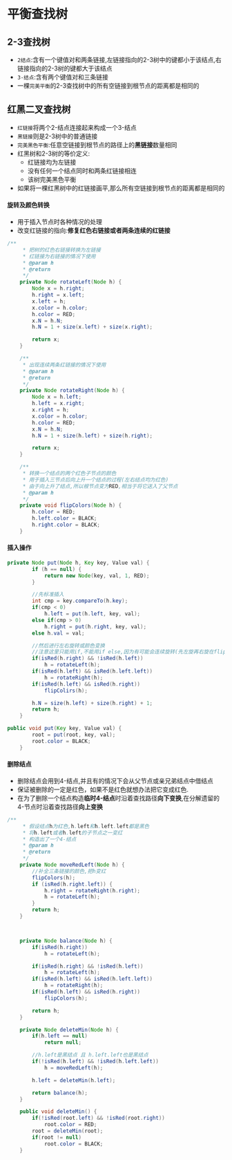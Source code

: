 # 平衡查找树

## 2-3查找树
* `2结点`:含有一个键值对和两条链接,左链接指向的2-3树中的键都小于该结点,右链接指向的2-3树的键都大于该结点
* `3-结点`:含有两个键值对和三条链接
* 一棵`完美平衡`的2-3查找树中的所有空链接到根节点的距离都是相同的

## 红黑二叉查找树

* `红链接`将两个2-结点连接起来构成一个3-结点
* `黑链接`则是2-3树中的普通链接
* `完美黑色平衡`:任意空链接到根节点的路径上的**黑链接**数量相同
* 红黑树和2-3树的等价定义:
    * 红链接均为左链接
    * 没有任何一个结点同时和两条红链接相连
    * 该树完美黑色平衡
* 如果将一棵红黑树中的红链接画平,那么所有空链接到根节点的距离都是相同的

#### 旋转及颜色转换
* 用于插入节点时各种情况的处理
* 改变红链接的指向:**修复红色右链接或者两条连续的红链接**
```java
/**
     * 把树的红色右链接转换为左链接
     * 红链接为右链接的情况下使用
     * @param h
     * @return
     */
    private Node rotateLeft(Node h) {
        Node x = h.right;
        h.right = x.left;
        x.left = h;
        x.color = h.color;
        h.color = RED;
        x.N = h.N;
        h.N = 1 + size(x.left) + size(x.right);

        return x;
    }

    /**
     * 出现连续两条红链接的情况下使用
     * @param h
     * @return
     */
    private Node rotateRight(Node h) {
        Node x = h.left;
        h.left = x.right;
        x.right = h;
        x.color = h.color;
        h.color = RED;
        x.N = h.N;
        h.N = 1 + size(h.left) + size(h.right);

        return x;
    }

    /**
     * 转换一个结点的两个红色子节点的颜色
     * 用于插入三节点后向上升一个结点的过程(左右结点均为红色)
     * 由于向上升了结点,所以根节点变为RED,相当于将它送入了父节点
     * @param h
     */
    private void flipColors(Node h) {
        h.color = RED;
        h.left.color = BLACK;
        h.right.color = BLACK;
    }
```

#### 插入操作

```java
private Node put(Node h, Key key, Value val) {
        if (h == null) {
            return new Node(key, val, 1, RED);
        }

        //先标准插入
        int cmp = key.compareTo(h.key);
        if(cmp < 0)
            h.left = put(h.left, key, val);
        else if(cmp > 0)
            h.right = put(h.right, key, val);
        else h.val = val;

        //然后进行左右旋转或颜色变换
        //注意这里只能用if,不能用if else,因为有可能会连续旋转(先左旋再右旋在flip)
        if(isRed(h.right) && !isRed(h.left))
            h = rotateLeft(h);
        if(isRed(h.left) && isRed(h.left.left))
            h = rotateRight(h);
        if(isRed(h.left) && isRed(h.right))
            flipColirs(h);

        h.N = size(h.left) + size(h.right) + 1;
        return h;
    }

public void put(Key key, Value val) {
        root = put(root, key, val);
        root.color = BLACK;
    }
```

#### 删除结点
* 删除结点会用到4-结点,并且有的情况下会从父节点或亲兄弟结点中借结点
* 保证被删除的一定是红色，如果不是红色就想办法把它变成红色.
* 在为了删除一个结点构造**临时4-结点**时沿着查找路径**向下变换**,在分解遗留的4-节点时沿着查找路径**向上变换**


```java
/**
     * 假设结点h为红色,h.left和h.left.left都是黑色
     * 将h.left或者h.left的子节点之一变红
     * 构造出了一个4-结点
     * @param h
     * @return
     */
    private Node moveRedLeft(Node h) {
        //补全三条链接的颜色,把h变红
        flipColors(h);
        if (isRed(h.right.left)) {
            h.right = rotateRight(h.right);
            h = rotateLeft(h);
        }
        return h;
    }



    private Node balance(Node h) {
        if(isRed(h.right))
            h = rotateLeft(h);

        if(isRed(h.right) && !isRed(h.left))
            h = rotateLeft(h);
        if(isRed(h.left) && isRed(h.left.left))
            h = rotateRight(h);
        if(isRed(h.left) && isRed(h.right))
            flipColors(h);

        return h;
    }

    private Node deleteMin(Node h) {
        if(h.left == null)
            return null;

        //h.left是黑结点 且 h.left.left也是黑结点
        if(!isRed(h.left) && !isRed(h.left.left))
            h = moveRedLeft(h);

        h.left = deleteMin(h.left);

        return balance(h);
    }

    public void deleteMin() {
        if(!isRed(root.left) && !isRed(root.right))
            root.color = RED;
        root = deleteMin(root);
        if(root != null)
            root.color = BLACK;
    } 

```
